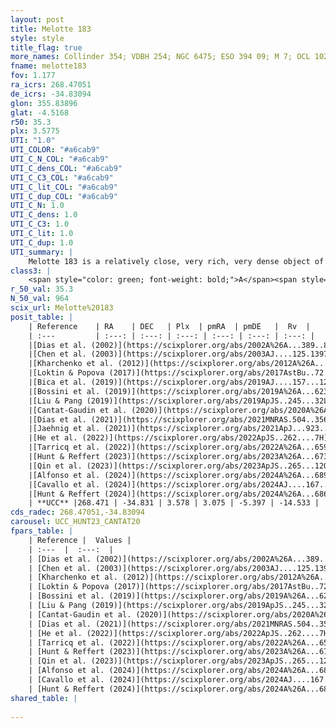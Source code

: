 ```yaml
---
layout: post
title: Melotte 183
style: style
title_flag: true
more_names: Collinder 354; VDBH 254; NGC 6475; ESO 394 09; M 7; OCL 1028; vdBergh-Hagen 254; MWSC 2739; FoF 2404; OCSN 240
fname: melotte183
fov: 1.177
ra_icrs: 268.47051
de_icrs: -34.83094
glon: 355.83896
glat: -4.5168
r50: 35.3
plx: 3.5775
UTI: "1.0"
UTI_COLOR: "#a6cab9"
UTI_C_N_COL: "#a6cab9"
UTI_C_dens_COL: "#a6cab9"
UTI_C_C3_COL: "#a6cab9"
UTI_C_lit_COL: "#a6cab9"
UTI_C_dup_COL: "#a6cab9"
UTI_C_N: 1.0
UTI_C_dens: 1.0
UTI_C_C3: 1.0
UTI_C_lit: 1.0
UTI_C_dup: 1.0
UTI_summary: |
    Melotte 183 is a relatively close, very rich, very dense object of very high C3 quality. It is very well-studied in the literature.
class3: |
    <span style="color: green; font-weight: bold;">A</span><span style="color: green; font-weight: bold;">A</span>
r_50_val: 35.3
N_50_val: 964
scix_url: Melotte%20183
posit_table: |
    | Reference    | RA    | DEC   | Plx  | pmRA  | pmDE   |  Rv  |
    | :---         | :---: | :---: | :---: | :---: | :---: | :---: |
    |[Dias et al. (2002)](https://scixplorer.org/abs/2002A%26A...389..871D) | 268.462 | -34.793 | -- | 1.67 | -3.6 | -14.78 |
    |[Chen et al. (2003)](https://scixplorer.org/abs/2003AJ....125.1397C) | 268.476 | -34.812 | -- | -- | -- | -- |
    |[Kharchenko et al. (2012)](https://scixplorer.org/abs/2012A%26A...543A.156K) | 268.44 | -34.78 | -- | 2.58 | -4.98 | -- |
    |[Loktin & Popova (2017)](https://scixplorer.org/abs/2017AstBu..72..257L) | 268.455 | -34.794 | -- | 1.67 | -3.6 | -12.6 |
    |[Bica et al. (2019)](https://scixplorer.org/abs/2019AJ....157...12B) | 268.466 | -34.807 | -- | -- | -- | -- |
    |[Bossini et al. (2019)](https://scixplorer.org/abs/2019A%26A...623A.108B) | 268.447 | -34.841 | -- | -- | -- | -- |
    |[Liu & Pang (2019)](https://scixplorer.org/abs/2019ApJS..245...32L) | 268.475 | -34.804 | 3.593 | 3.105 | -5.313 | -- |
    |[Cantat-Gaudin et al. (2020)](https://scixplorer.org/abs/2020A%26A...640A...1C) | 268.447 | -34.841 | 3.572 | 3.099 | -5.426 | -- |
    |[Dias et al. (2021)](https://scixplorer.org/abs/2021MNRAS.504..356D) | 268.397 | -34.88 | 3.567 | 3.105 | -5.399 | -14.591 |
    |[Jaehnig et al. (2021)](https://scixplorer.org/abs/2021ApJ...923..129J) | 268.466 | -34.782 | 3.599 | 3.097 | -5.316 | -- |
    |[He et al. (2022)](https://scixplorer.org/abs/2022ApJS..262....7H) | 268.446 | -34.793 | 3.584 | 3.033 | -5.37 | -- |
    |[Tarricq et al. (2022)](https://scixplorer.org/abs/2022A%26A...659A..59T) | 268.434 | -34.879 | 3.591 | 3.067 | -5.404 | -- |
    |[Hunt & Reffert (2023)](https://scixplorer.org/abs/2023A%26A...673A.114H) | 268.476 | -34.828 | 3.583 | 3.08 | -5.366 | -14.55 |
    |[Qin et al. (2023)](https://scixplorer.org/abs/2023ApJS..265...12Q) | 268.45 | -34.82 | 3.58 | 3.06 | -5.38 | -14.24 |
    |[Alfonso et al. (2024)](https://scixplorer.org/abs/2024A%26A...689A..18A) | 268.477 | -34.81 | 3.539 | 3.075 | -5.389 | -- |
    |[Cavallo et al. (2024)](https://scixplorer.org/abs/2024AJ....167...12C) | 268.483 | -34.784 | 3.583 | -- | -- | -- |
    |[Hunt & Reffert (2024)](https://scixplorer.org/abs/2024A%26A...686A..42H) | 268.476 | -34.828 | 3.583 | 3.08 | -5.366 | -14.55 |
    | **UCC** |268.471 | -34.831 | 3.578 | 3.075 | -5.397 | -14.533 | 
cds_radec: 268.47051,-34.83094
carousel: UCC_HUNT23_CANTAT20
fpars_table: |
    | Reference |  Values |
    | :---  |  :---:  |
    | [Dias et al. (2002)](https://scixplorer.org/abs/2002A%26A...389..871D) | `E(B-V)=0.103, Dist=301.0, Age=8.475, [Fe/H]=0.14` |
    | [Chen et al. (2003)](https://scixplorer.org/abs/2003AJ....125.1397C) | `E(B-V)=0.103, HDis=301, Age=0.29, [Fe/H]_1=0.03` |
    | [Kharchenko et al. (2012)](https://scixplorer.org/abs/2012A%26A...543A.156K) | `e_bv=0.219, distance=303, log_age=8.25, metallicity=0.14` |
    | [Loktin & Popova (2017)](https://scixplorer.org/abs/2017AstBu..72..257L) | `E(B-V)=0.103, Dmod=7.379, logt=8.475` |
    | [Bossini et al. (2019)](https://scixplorer.org/abs/2019A%26A...623A.108B) | `AV=0.152, Dist=7.234, logA=8.477, Fe/H=0.07` |
    | [Liu & Pang (2019)](https://scixplorer.org/abs/2019ApJS..245...32L) | `Age=0.186, Z=-0.25` |
    | [Cantat-Gaudin et al. (2020)](https://scixplorer.org/abs/2020A%26A...640A...1C) | `AVNN=0.3, DMNN=7.28, AgeNN=8.35` |
    | [Dias et al. (2021)](https://scixplorer.org/abs/2021MNRAS.504..356D) | `Av=0.377, Dist=277, logage=8.436, [Fe/H]=0.019` |
    | [He et al. (2022)](https://scixplorer.org/abs/2022ApJS..262....7H) | `A0=0.5, logAge=8.15` |
    | [Tarricq et al. (2022)](https://scixplorer.org/abs/2022A%26A...659A..59T) | `Dist=283, logAgeNN=8.35` |
    | [Hunt & Reffert (2023)](https://scixplorer.org/abs/2023A%26A...673A.114H) | `AV50=0.208, diffAV50=0.654, MOD50=7.148, logAge50=8.232` |
    | [Qin et al. (2023)](https://scixplorer.org/abs/2023ApJS..265...12Q) | `E(B-V)=0.12, m-M=7.55, logt=8.3` |
    | [Alfonso et al. (2024)](https://scixplorer.org/abs/2024A%26A...689A..18A) | `AV=0.29872, MOD=7.27875, logAge=8.43299, Z=0.02007` |
    | [Cavallo et al. (2024)](https://scixplorer.org/abs/2024AJ....167...12C) | `AV50=0.95, dMod50=7.17, logAge50=8.1, [Fe/H]50=-0.04` |
    | [Hunt & Reffert (2024)](https://scixplorer.org/abs/2024A%26A...686A..42H) | `MassJ=2378.99` |
shared_table: |
    
---
```

